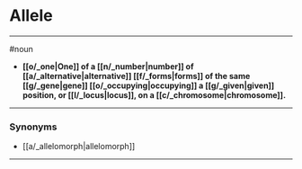 # Allele
---
#noun
- **[[o/_one|One]] of a [[n/_number|number]] of [[a/_alternative|alternative]] [[f/_forms|forms]] of the same [[g/_gene|gene]] [[o/_occupying|occupying]] a [[g/_given|given]] position, or [[l/_locus|locus]], on a [[c/_chromosome|chromosome]].**
---
### Synonyms
- [[a/_allelomorph|allelomorph]]
---
